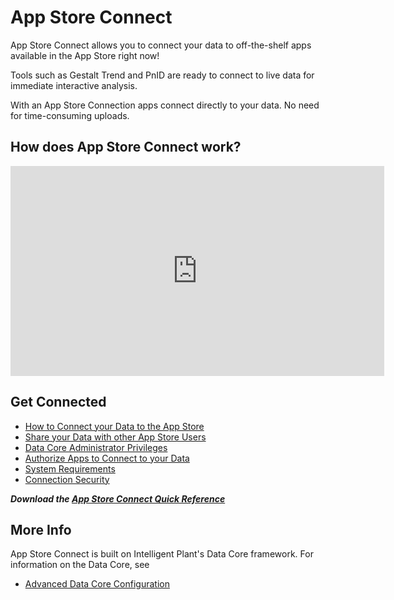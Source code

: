 # App Store Connect

App Store Connect allows you to connect your data to off-the-shelf apps
available in the App Store right now\!

Tools such as Gestalt Trend and PnID are ready to connect to live data
for immediate interactive analysis.

With an App Store Connection apps connect directly to your data. No need
for time-consuming uploads.

## How does App Store Connect work?


<iframe width="598" height="336" src="https://www.youtube.com/embed/84X7k1sS_tU" frameborder="0" allow="accelerometer; autoplay; encrypted-media; gyroscope; picture-in-picture" allowfullscreen></iframe>

## Get Connected

  - [How to Connect your Data to the App
    Store](/Data_Core/How%20to%20Connect%20your%20Data%20to%20the%20App%20Store)
  - [Share your Data with other App Store
    Users](/App_Store_Connect/Share%20your%20Data%20with%20other%20App%20Store%20Users)
  - [Data Core Administrator
    Privileges](/app_store_connect/Data%20Core%20Administrator%20Privileges)
  - [Authorize Apps to Connect to your
    Data](/App_Store_Connect/Authorize%20Apps%20to%20Connect%20to%20your%20Data)
  - [System Requirements](/App_Store_Connect/System%20Requirements)
  - [Connection Security](/App_Store_Connect/Connection%20Security)

***Download the [App Store Connect Quick
Reference](http://appstore.intelligentplant.com/nuget/downloads/App%20Store%20Connect%20Quick%20Reference.pdf)***

## More Info

App Store Connect is built on Intelligent Plant's Data Core framework.
For information on the Data Core, see

  - [Advanced Data Core
    Configuration](/Data_Core/Advanced%20Data%20Core%20Configuration)
